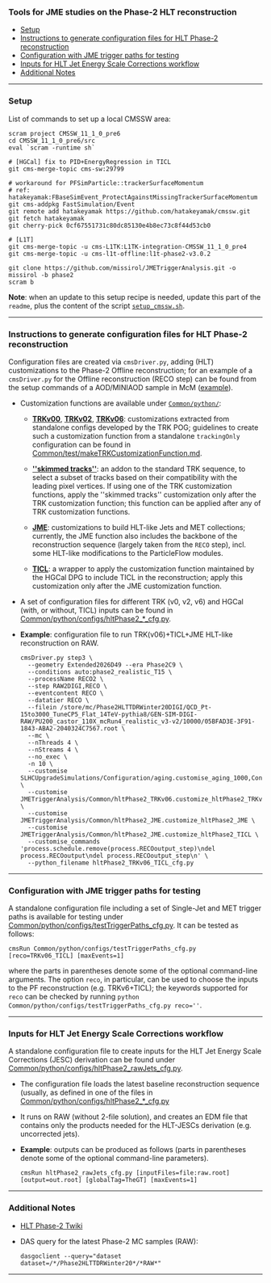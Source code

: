 ### Tools for JME studies on the Phase-2 HLT reconstruction

* [Setup](#setup)
* [Instructions to generate configuration files for HLT Phase-2 reconstruction](#instructions-to-generate-configuration-files-for-hlt-phase-2-reconstruction)
* [Configuration with JME trigger paths for testing](#configuration-with-jme-trigger-paths-for-testing)
* [Inputs for HLT Jet Energy Scale Corrections workflow](#inputs-for-hlt-jet-energy-scale-corrections-workflow)
* [Additional Notes](#additional-notes)

----------

### Setup

List of commands to set up a local CMSSW area:
```shell
scram project CMSSW_11_1_0_pre6
cd CMSSW_11_1_0_pre6/src
eval `scram -runtime sh`

# [HGCal] fix to PID+EnergyRegression in TICL
git cms-merge-topic cms-sw:29799

# workaround for PFSimParticle::trackerSurfaceMomentum
# ref: hatakeyamak:FBaseSimEvent_ProtectAgainstMissingTrackerSurfaceMomentum
git cms-addpkg FastSimulation/Event
git remote add hatakeyamak https://github.com/hatakeyamak/cmssw.git
git fetch hatakeyamak
git cherry-pick 0cf67551731c80dc85130e4b8ec73c8f44d53cb0

# [L1T]
git cms-merge-topic -u cms-L1TK:L1TK-integration-CMSSW_11_1_0_pre4
git cms-merge-topic -u cms-l1t-offline:l1t-phase2-v3.0.2

git clone https://github.com/missirol/JMETriggerAnalysis.git -o missirol -b phase2
scram b
```
**Note**: when an update to this setup recipe is needed,
update this part of the `readme`, plus the content of the script
[`setup_cmssw.sh`](https://github.com/missirol/JMETriggerAnalysis/tree/phase2/setup_cmssw.sh).

----------

### Instructions to generate configuration files for HLT Phase-2 reconstruction

Configuration files are created via `cmsDriver.py`,
adding (HLT) customizations to the Phase-2 Offline reconstruction;
for an example of a `cmsDriver.py` for the Offline reconstruction (RECO step)
can be found from the setup commands of a AOD/MINIAOD sample in McM
([example](https://cms-pdmv.cern.ch/mcm/public/restapi/requests/get_setup/TSG-Phase2HLTTDRWinter20RECOMiniAOD-00010)).

 * Customization functions are available under
   [`Common/python/`](https://github.com/missirol/JMETriggerAnalysis/tree/phase2/Common/python):

   - [**TRKv00**](https://github.com/missirol/JMETriggerAnalysis/blob/phase2/Common/python/hltPhase2_TRKv00.py#L3),
     [**TRKv02**](https://github.com/missirol/JMETriggerAnalysis/blob/phase2/Common/python/hltPhase2_TRKv02.py#L3),
     [**TRKv06**](https://github.com/missirol/JMETriggerAnalysis/blob/phase2/Common/python/hltPhase2_TRKv06.py#L3):
     customizations extracted from standalone configs developed by the TRK POG;
     guidelines to create such a customization function
     from a standalone `trackingOnly` configuration can be found in
     [Common/test/makeTRKCustomizationFunction.md](https://github.com/missirol/JMETriggerAnalysis/blob/phase2/Common/test/makeTRKCustomizationFunction.md).

   - [**''skimmed tracks''**](https://github.com/missirol/JMETriggerAnalysis/blob/phase2/Common/python/hltPhase2_skimmedTracks.py#L3):
     an addon to the standard TRK sequence,
     to select a subset of tracks based on their compatibility
     with the leading pixel vertices.
     If using one of the TRK customization functions,
     apply the ''skimmed tracks'' customization only after the TRK customization function;
     this function can be applied after any of TRK customization functions.

   - [**JME**](https://github.com/missirol/JMETriggerAnalysis/blob/phase2/Common/python/hltPhase2_JME.py#L13):
     customizations to build HLT-like Jets and MET collections;
     currently, the JME function also includes the backbone of
     the reconstruction sequence (largely taken from the `RECO` step),
     incl. some HLT-like modifications to the ParticleFlow modules.

   - [**TICL**](https://github.com/missirol/JMETriggerAnalysis/blob/phase2/Common/python/hltPhase2_JME.py#L885):
     a wrapper to apply the customization function maintained
     by the HGCal DPG to include TICL in the reconstruction;
     apply this customization only after the JME customization function.

 * A set of configuration files for different TRK (v0, v2, v6) and HGCal (with, or without, TICL) inputs can be found in
   [Common/python/configs/hltPhase2_*_cfg.py](https://github.com/missirol/JMETriggerAnalysis/tree/phase2/Common/python/configs).

 * **Example**: configuration file to run TRK(v06)+TICL+JME HLT-like reconstruction on RAW.
   ```shell
   cmsDriver.py step3 \
     --geometry Extended2026D49 --era Phase2C9 \
     --conditions auto:phase2_realistic_T15 \
     --processName RECO2 \
     --step RAW2DIGI,RECO \
     --eventcontent RECO \
     --datatier RECO \
     --filein /store/mc/Phase2HLTTDRWinter20DIGI/QCD_Pt-15to3000_TuneCP5_Flat_14TeV-pythia8/GEN-SIM-DIGI-RAW/PU200_castor_110X_mcRun4_realistic_v3-v2/10000/05BFAD3E-3F91-1843-ABA2-2040324C7567.root \
     --mc \
     --nThreads 4 \
     --nStreams 4 \
     --no_exec \
     -n 10 \
     --customise SLHCUpgradeSimulations/Configuration/aging.customise_aging_1000,Configuration/DataProcessing/Utils.addMonitoring \
     --customise JMETriggerAnalysis/Common/hltPhase2_TRKv06.customize_hltPhase2_TRKv06 \
     --customise JMETriggerAnalysis/Common/hltPhase2_JME.customize_hltPhase2_JME \
     --customise JMETriggerAnalysis/Common/hltPhase2_JME.customize_hltPhase2_TICL \
     --customise_commands 'process.schedule.remove(process.RECOoutput_step)\ndel process.RECOoutput\ndel process.RECOoutput_step\n' \
     --python_filename hltPhase2_TRKv06_TICL_cfg.py
   ```

----------

### Configuration with JME trigger paths for testing

A standalone configuration file including
a set of Single-Jet and MET trigger paths
is available for testing under
[Common/python/configs/testTriggerPaths_cfg.py](https://github.com/missirol/JMETriggerAnalysis/tree/phase2/Common/python/configs/testTriggerPaths_cfg.py).
It can be tested as follows:
```
cmsRun Common/python/configs/testTriggerPaths_cfg.py [reco=TRKv06_TICL] [maxEvents=1]
```
where the parts in parentheses denote some of the optional command-line arguments.
The option `reco`, in particular, can be used to choose the inputs to the PF reconstruction (e.g. TRKv6+TICL);
the keywords supported for `reco` can be checked by running
`python Common/python/configs/testTriggerPaths_cfg.py reco=''`.

----------

### Inputs for HLT Jet Energy Scale Corrections workflow

A standalone configuration file to create inputs
for the HLT Jet Energy Scale Corrections (JESC) derivation
can be found under
[Common/python/configs/hltPhase2_rawJets_cfg.py](https://github.com/missirol/JMETriggerAnalysis/blob/phase2/Common/python/configs/hltPhase2_rawJets_cfg.py).

  * The configuration file loads the latest baseline reconstruction sequence
    (usually, as defined in one of the files in
    [Common/python/configs/hltPhase2_*_cfg.py](https://github.com/missirol/JMETriggerAnalysis/tree/phase2/Common/python/configs)

  * It runs on RAW (without 2-file solution),
    and creates an EDM file that contains
    only the products needed for
    the HLT-JESCs derivation
    (e.g. uncorrected jets).

  * **Example**: outputs can be produced as follows
    (parts in parentheses denote some of the optional command-line parameters).
    ```
    cmsRun hltPhase2_rawJets_cfg.py [inputFiles=file:raw.root] [output=out.root] [globalTag=TheGT] [maxEvents=1]
    ```

----------

### Additional Notes

 * [HLT Phase-2 Twiki](https://twiki.cern.ch/twiki/bin/viewauth/CMS/HighLevelTriggerPhase2)

 * DAS query for the latest Phase-2 MC samples (RAW):
   ```shell
   dasgoclient --query="dataset dataset=/*/Phase2HLTTDRWinter20*/*RAW*"
   ```

----------
